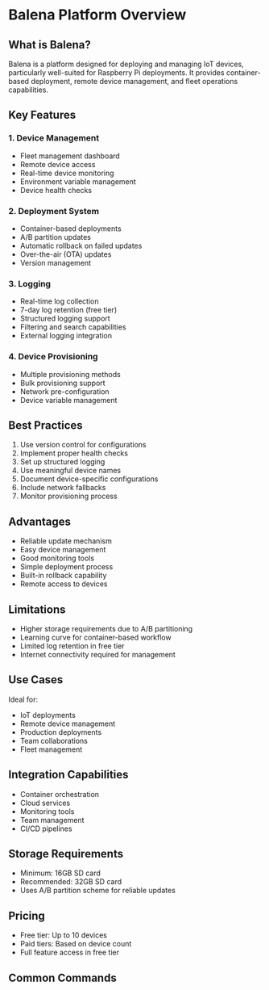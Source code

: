 # Balena Platform Overview

## What is Balena?
Balena is a platform designed for deploying and managing IoT devices, particularly well-suited for Raspberry Pi deployments. It provides container-based deployment, remote device management, and fleet operations capabilities.

## Key Features

### 1. Device Management
- Fleet management dashboard
- Remote device access
- Real-time device monitoring
- Environment variable management
- Device health checks

### 2. Deployment System
- Container-based deployments
- A/B partition updates
- Automatic rollback on failed updates
- Over-the-air (OTA) updates
- Version management

### 3. Logging
- Real-time log collection
- 7-day log retention (free tier)
- Structured logging support
- Filtering and search capabilities
- External logging integration

### 4. Device Provisioning
- Multiple provisioning methods
- Bulk provisioning support
- Network pre-configuration
- Device variable management

## Best Practices
1. Use version control for configurations
2. Implement proper health checks
3. Set up structured logging
4. Use meaningful device names
5. Document device-specific configurations
6. Include network fallbacks
7. Monitor provisioning process

## Advantages
- Reliable update mechanism
- Easy device management
- Good monitoring tools
- Simple deployment process
- Built-in rollback capability
- Remote access to devices

## Limitations
- Higher storage requirements due to A/B partitioning
- Learning curve for container-based workflow
- Limited log retention in free tier
- Internet connectivity required for management

## Use Cases
Ideal for:
- IoT deployments
- Remote device management
- Production deployments
- Team collaborations
- Fleet management

## Integration Capabilities
- Container orchestration
- Cloud services
- Monitoring tools
- Team management
- CI/CD pipelines

## Storage Requirements
- Minimum: 16GB SD card
- Recommended: 32GB SD card
- Uses A/B partition scheme for reliable updates

## Pricing
- Free tier: Up to 10 devices
- Paid tiers: Based on device count
- Full feature access in free tier

## Common Commands
